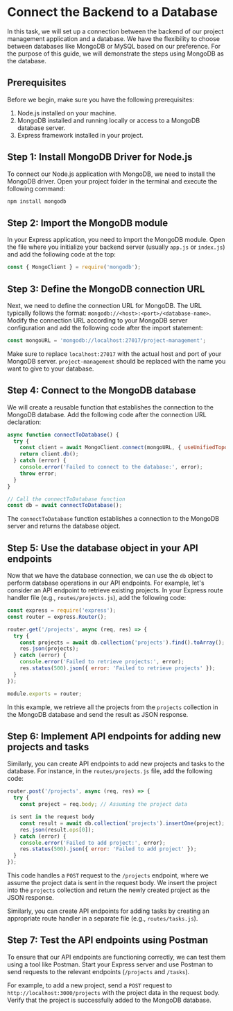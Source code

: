# Connect the Backend to a Database

In this task, we will set up a connection between the backend of our project management application and a database. We have the flexibility to choose between databases like MongoDB or MySQL based on our preference. For the purpose of this guide, we will demonstrate the steps using MongoDB as the database.

## Prerequisites
Before we begin, make sure you have the following prerequisites:

1. Node.js installed on your machine.
2. MongoDB installed and running locally or access to a MongoDB database server.
3. Express framework installed in your project.

## Step 1: Install MongoDB Driver for Node.js
To connect our Node.js application with MongoDB, we need to install the MongoDB driver. Open your project folder in the terminal and execute the following command:

```bash
npm install mongodb
```

## Step 2: Import the MongoDB module
In your Express application, you need to import the MongoDB module. Open the file where you initialize your backend server (usually `app.js` or `index.js`) and add the following code at the top:

```javascript
const { MongoClient } = require('mongodb');
```

## Step 3: Define the MongoDB connection URL
Next, we need to define the connection URL for MongoDB. The URL typically follows the format: `mongodb://<host>:<port>/<database-name>`. Modify the connection URL according to your MongoDB server configuration and add the following code after the import statement:

```javascript
const mongoURL = 'mongodb://localhost:27017/project-management';
```

Make sure to replace `localhost:27017` with the actual host and port of your MongoDB server. `project-management` should be replaced with the name you want to give to your database.

## Step 4: Connect to the MongoDB database
We will create a reusable function that establishes the connection to the MongoDB database. Add the following code after the connection URL declaration:

```javascript
async function connectToDatabase() {
  try {
    const client = await MongoClient.connect(mongoURL, { useUnifiedTopology: true });
    return client.db();
  } catch (error) {
    console.error('Failed to connect to the database:', error);
    throw error;
  }
}

// Call the connectToDatabase function
const db = await connectToDatabase();
```

The `connectToDatabase` function establishes a connection to the MongoDB server and returns the database object.

## Step 5: Use the database object in your API endpoints
Now that we have the database connection, we can use the `db` object to perform database operations in our API endpoints. For example, let's consider an API endpoint to retrieve existing projects. In your Express route handler file (e.g., `routes/projects.js`), add the following code:

```javascript
const express = require('express');
const router = express.Router();

router.get('/projects', async (req, res) => {
  try {
    const projects = await db.collection('projects').find().toArray();
    res.json(projects);
  } catch (error) {
    console.error('Failed to retrieve projects:', error);
    res.status(500).json({ error: 'Failed to retrieve projects' });
  }
});

module.exports = router;
```

In this example, we retrieve all the projects from the `projects` collection in the MongoDB database and send the result as JSON response.

## Step 6: Implement API endpoints for adding new projects and tasks
Similarly, you can create API endpoints to add new projects and tasks to the database. For instance, in the `routes/projects.js` file, add the following code:

```javascript
router.post('/projects', async (req, res) => {
  try {
    const project = req.body; // Assuming the project data

 is sent in the request body
    const result = await db.collection('projects').insertOne(project);
    res.json(result.ops[0]);
  } catch (error) {
    console.error('Failed to add project:', error);
    res.status(500).json({ error: 'Failed to add project' });
  }
});
```

This code handles a `POST` request to the `/projects` endpoint, where we assume the project data is sent in the request body. We insert the project into the `projects` collection and return the newly created project as the JSON response.

Similarly, you can create API endpoints for adding tasks by creating an appropriate route handler in a separate file (e.g., `routes/tasks.js`).

## Step 7: Test the API endpoints using Postman
To ensure that our API endpoints are functioning correctly, we can test them using a tool like Postman. Start your Express server and use Postman to send requests to the relevant endpoints (`/projects` and `/tasks`).

For example, to add a new project, send a `POST` request to `http://localhost:3000/projects` with the project data in the request body. Verify that the project is successfully added to the MongoDB database.
